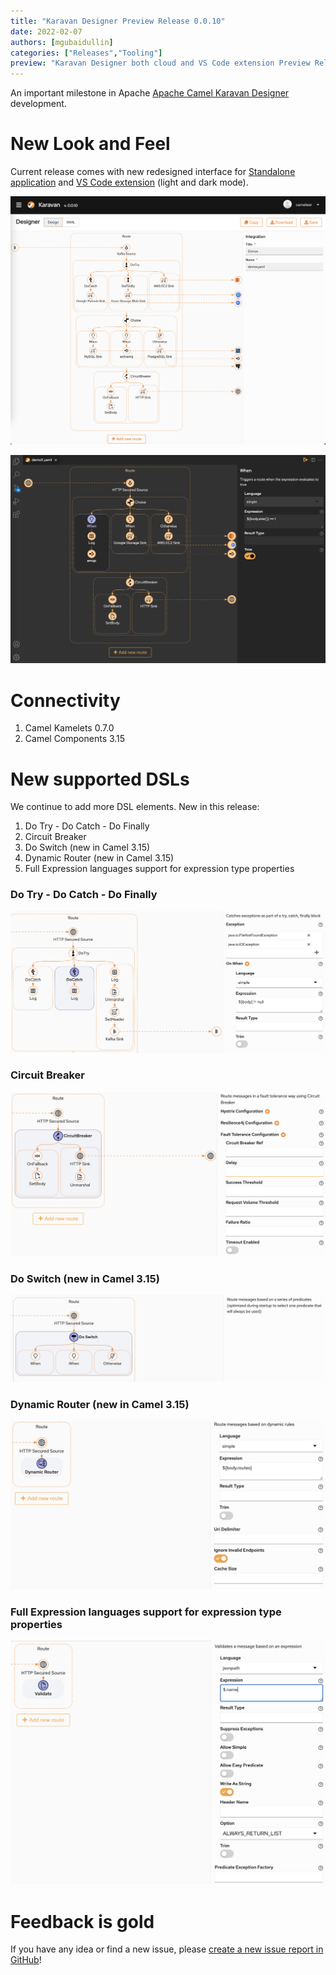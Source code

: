 ```yaml
---
title: "Karavan Designer Preview Release 0.0.10"
date: 2022-02-07
authors: [mgubaidullin]
categories: ["Releases","Tooling"]
preview: "Karavan Designer both cloud and VS Code extension Preview Release 0.0.10"
---
```


An important milestone in Apache [Apache Camel Karavan Designer](https://github.com/apache/camel-karavan) development.

# New Look and Feel

Current release comes with new redesigned interface for [Standalone application](https://github.com/apache/camel-karavan/pkgs/container/camel-karavan) and [VS Code extension](https://marketplace.visualstudio.com/items?itemName=camel-karavan.karavan)  (light and dark mode).

![screenshot](./karavan.png)


![screenshot](./karavan-vscode.png)

# Connectivity

1. Camel Kamelets 0.7.0
2. Camel Components 3.15

# New supported DSLs

We continue to add more DSL elements. New in this release:

1. Do Try - Do Catch - Do Finally
2. Circuit Breaker
3. Do Switch (new in Camel 3.15)
4. Dynamic Router (new in Camel 3.15)
5. Full Expression languages support for expression type properties

### Do Try - Do Catch - Do Finally
![screenshot](./karavan-dotry.png)


### Circuit Breaker
![screenshot](./karavan-circuitbreaker.png)


### Do Switch (new in Camel 3.15)
![screenshot](./karavan-doswitch.png)


### Dynamic Router (new in Camel 3.15)
![screenshot](./karavan-dynamic-router.png)


### Full Expression languages support for expression type properties
![screenshot](./karavan-expression.png)

# Feedback is gold

If you have any idea or find a new issue, please [create a new issue report in GitHub](https://github.com/apache/camel-karavan/issues)!